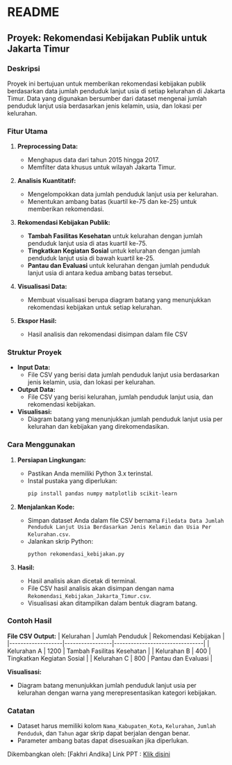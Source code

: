 # README

## Proyek: Rekomendasi Kebijakan Publik untuk Jakarta Timur

### Deskripsi

Proyek ini bertujuan untuk memberikan rekomendasi kebijakan publik berdasarkan data jumlah penduduk lanjut usia di setiap kelurahan di Jakarta Timur. Data yang digunakan bersumber dari dataset mengenai jumlah penduduk lanjut usia berdasarkan jenis kelamin, usia, dan lokasi per kelurahan.

### Fitur Utama

1. **Preprocessing Data:**

   - Menghapus data dari tahun 2015 hingga 2017.
   - Memfilter data khusus untuk wilayah Jakarta Timur.

2. **Analisis Kuantitatif:**

   - Mengelompokkan data jumlah penduduk lanjut usia per kelurahan.
   - Menentukan ambang batas (kuartil ke-75 dan ke-25) untuk memberikan rekomendasi.

3. **Rekomendasi Kebijakan Publik:**

   - **Tambah Fasilitas Kesehatan** untuk kelurahan dengan jumlah penduduk lanjut usia di atas kuartil ke-75.
   - **Tingkatkan Kegiatan Sosial** untuk kelurahan dengan jumlah penduduk lanjut usia di bawah kuartil ke-25.
   - **Pantau dan Evaluasi** untuk kelurahan dengan jumlah penduduk lanjut usia di antara kedua ambang batas tersebut.

4. **Visualisasi Data:**

   - Membuat visualisasi berupa diagram batang yang menunjukkan rekomendasi kebijakan untuk setiap kelurahan.

5. **Ekspor Hasil:**
   - Hasil analisis dan rekomendasi disimpan dalam file CSV

### Struktur Proyek

- **Input Data:**
  - File CSV yang berisi data jumlah penduduk lanjut usia berdasarkan jenis kelamin, usia, dan lokasi per kelurahan.
- **Output Data:**
  - File CSV yang berisi kelurahan, jumlah penduduk lanjut usia, dan rekomendasi kebijakan.
- **Visualisasi:**
  - Diagram batang yang menunjukkan jumlah penduduk lanjut usia per kelurahan dan kebijakan yang direkomendasikan.

### Cara Menggunakan

1. **Persiapan Lingkungan:**

   - Pastikan Anda memiliki Python 3.x terinstal.
   - Instal pustaka yang diperlukan:
     ```bash
     pip install pandas numpy matplotlib scikit-learn
     ```

2. **Menjalankan Kode:**

   - Simpan dataset Anda dalam file CSV bernama `Filedata Data Jumlah Penduduk Lanjut Usia Berdasarkan Jenis Kelamin dan Usia Per Kelurahan.csv`.
   - Jalankan skrip Python:
     ```bash
     python rekomendasi_kebijakan.py
     ```

3. **Hasil:**
   - Hasil analisis akan dicetak di terminal.
   - File CSV hasil analisis akan disimpan dengan nama `Rekomendasi_Kebijakan_Jakarta_Timur.csv`.
   - Visualisasi akan ditampilkan dalam bentuk diagram batang.

### Contoh Hasil

**File CSV Output:**
| Kelurahan | Jumlah Penduduk | Rekomendasi Kebijakan |
|-------------------|-----------------|--------------------------------|
| Kelurahan A | 1200 | Tambah Fasilitas Kesehatan |
| Kelurahan B | 400 | Tingkatkan Kegiatan Sosial |
| Kelurahan C | 800 | Pantau dan Evaluasi |

**Visualisasi:**

- Diagram batang menunjukkan jumlah penduduk lanjut usia per kelurahan dengan warna yang merepresentasikan kategori kebijakan.

### Catatan

- Dataset harus memiliki kolom `Nama_Kabupaten_Kota`, `Kelurahan`, `Jumlah Penduduk`, dan `Tahun` agar skrip dapat berjalan dengan benar.
- Parameter ambang batas dapat disesuaikan jika diperlukan.

Dikembangkan oleh: [Fakhri Andika]
Link PPT : [Klik disini]("https://www.canva.com/design/DAGbnsmKQnE/jXaG_ayoPpzaOSdiMJrwZQ/edit")
